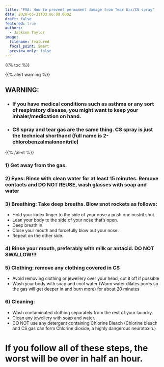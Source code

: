 ```yaml
---
title: "PSA: How to prevent permanent damage from Tear Gas/CS spray"
date: 2020-05-31T03:06:00.000Z
draft: false
featured: true
authors:
  - Jackson Taylor
image:
  filename: featured
  focal_point: Smart
  preview_only: false
---
```



{{% toc %}}



{{% alert warning %}}

## WARNING: 

* ### If you have medical conditions such as asthma or any sort of respiratory disease, you might want to keep your inhaler/medication on hand.
* ### CS spray and tear gas are the same thing. CS spray is just the technical shorthand (full name is 2-chlorobenzalmalononitrile)

{{% /alert %}}

### 1) Get away from the gas.

### 2) Eyes: Rinse with clean water for at least 15 minutes. Remove contacts and DO NOT REUSE, wash glasses with soap and water

### 3) Breathing: Take deep breaths. Blow snot rockets as follows:

* Hold your index finger to the side of your nose a push one nostril shut.
* Lean your body to the side of your nose that’s open.
* Deep breath in.
* Close your mouth and forcefully blow out your nose.
* Repeat on the other side.

### 4) Rinse your mouth, preferably with milk or antacid. DO NOT SWALLOW!!!

### 5) Clothing: remove any clothing covered in CS

* Avoid removing clothing or jewellery over your head, cut it off if possible
* Wash your body with soap and cool water (Warm water dilates pores so the gas will get deeper in and burn more) for about 20 minutes

### 6) Cleaning: 

* Wash contaminated clothing separately from the rest of your laundry. 
* Clean any jewellery with soap and water. 
* DO NOT use any detergent containing Chlorine Bleach (Chlorine bleach and CS gas can form Chlorine dioxide, a highly dangerous neurotoxin.)

# If you follow all of these steps, the worst will be over in half an hour.